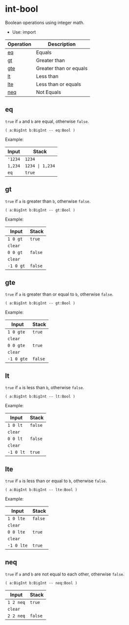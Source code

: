 # int-bool

Boolean operations using integer math.

- Use: import

| Operation         | Description
|-------------------|----------------
| [eq](#eq)         | Equals
| [gt](#gt)         | Greater than
| [gte](#gte)       | Greater than or equals
| [lt](#lt)         | Less than
| [lte](#lte)       | Less than or equals
| [neq](#neq)       | Not Equals


## eq

`true` if `a` and `b` are equal, otherwise `false`.

    ( a:BigInt b:BigInt -- eq:Bool )

Example:

| Input        | Stack
|--------------|------------------|
| `'1234`      | `1234`
| `1,234`      | `1234 \| 1,234`
| `eq`         | `true`


## gt

`true` if `a` is greater than `b`, otherwise `false`.

    ( a:BigInt b:BigInt -- gt:Bool )

Example:

| Input      | Stack
|------------|-------------|
| `1 0 gt`   | `true`
| `clear`    |
| `0 0 gt`   | `false`
| `clear`    |
| `-1 0 gt`  | `false`


## gte

`true` if `a` is greater than or equal to `b`, otherwise `false`.

    ( a:BigInt b:BigInt -- gt:Bool )

Example:

| Input      | Stack
|------------|-------------|
| `1 0 gte`  | `true`
| `clear`    |
| `0 0 gte`  | `true`
| `clear`    |
| `-1 0 gte` | `false`


## lt

`true` if `a` is less than `b`, otherwise `false`.

    ( a:BigInt b:BigInt -- lt:Bool )

Example:

| Input      | Stack
|------------|-------------|
| `1 0 lt`   | `false`
| `clear`    |
| `0 0 lt`   | `false`
| `clear`    |
| `-1 0 lt`  | `true`


## lte

`true` if `a` is less than or equal to `b`, otherwise `false`.

    ( a:BigInt b:BigInt -- lte:Bool )

Example:

| Input      | Stack
|------------|-------------|
| `1 0 lte`  | `false`
| `clear`    |
| `0 0 lte`  | `true`
| `clear`    |
| `-1 0 lte` | `true`


## neq

`true` if `a` and `b` are not equal to each other, otherwise `false`.

    ( a:BigInt b:BigInt -- neq:Bool )

| Input         | Stack
|---------------|-------------|
| `1 2 neq`     | `true`
| `clear`       |
| `2 2 neq`     | `false`


